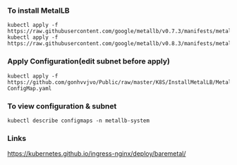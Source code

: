 ### To install MetalLB
```
kubectl apply -f https://raw.githubusercontent.com/google/metallb/v0.7.3/manifests/metallb.yaml
kubectl apply -f https://raw.githubusercontent.com/google/metallb/v0.8.3/manifests/metallb.yaml
```

### Apply Configuration(edit subnet before apply)
```
kubectl apply -f https://github.com/gonhvvjvo/Public/raw/master/K8S/InstallMetalLB/MetalLB-ConfigMap.yaml
```

### To view configuration & subnet
```
kubectl describe configmaps -n metallb-system
```

### Links
https://kubernetes.github.io/ingress-nginx/deploy/baremetal/
